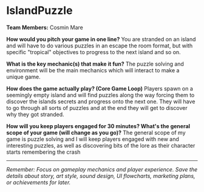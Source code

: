 # IslandPuzzle

**Team Members:** Cosmin Mare

**How would you pitch your game in one line?**
You are stranded on an island and will have to do various puzzles in an escape the room format, but with specific "tropical" objectives to progress to the next island and so on.

**What is the key mechanic(s) that make it fun?**
The puzzle solving and environment will be the main mechanics which will interact to make a unique game.

**How does the game actually play? (Core Game Loop)**
Players spawn on a seemingly empty island and will find puzzles along the way forcing them to discover the islands secrets and progress onto the next one. They will have to go through all sorts of puzzles and at the end they will get to discover why they got stranded.

**How will you keep players engaged for 30 minutes? What's the general scope of your game (will change as you go)?**
The general scope of my game is puzzle solving and I will keep players engaged with new and interesting puzzles, as well as discovering bits of the lore as their character starts remembering the crash

---
*Remember: Focus on gameplay mechanics and player experience. Save the details about story, art style, sound design, UI flowcharts, marketing plans, or achievements for later.*
